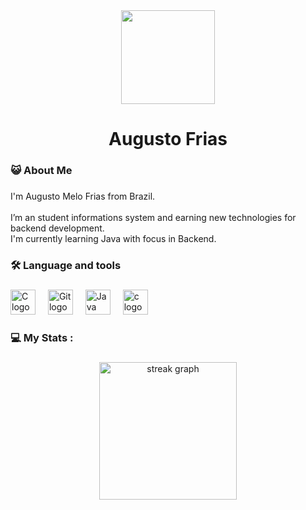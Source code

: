 <div align="center">
  <img height="150" src="https://media0.giphy.com/media/v1.Y2lkPTc5MGI3NjExbXZpaXk4MmNmMnl4bmRtcWMxdWU4dWNrdWk1Nmo3aXc3empmMm1ueiZlcD12MV9pbnRlcm5hbF9naWZfYnlfaWQmY3Q9Zw/1C8bHHJturSx2/giphy.gif"  />
</div>

###

<h1 align="center">Augusto Frias</h1>

###

<h3 align="left">😺 About Me</h3>

###

<p align="left">I'm Augusto Melo Frias from Brazil.<br><br> I’m an student informations system and earning new technologies for backend development. <br> I'm currently learning Java with focus in Backend.</p>

###

<h3 align="left">🛠 Language and tools</h3>

###

<div align="left">
  <img src="https://icongr.am/devicon/c-plain.svg?size=128&color=4340f2"height="40" alt="C logo"  />
  <img width="12" />
  <img src="https://cdn.jsdelivr.net/gh/devicons/devicon@latest/icons/git/git-original.svg"height="40" alt="Git logo"  />
  <img width="12" />
  <img src="https://cdn.jsdelivr.net/gh/devicons/devicon@latest/icons/java/java-original.svg"height="40" alt="Java logo"  />
  <img width="12" />
  <img src="https://cdn.jsdelivr.net/gh/devicons/devicon@latest/icons/intellij/intellij-original.svg"height="40" alt="c logo"  />
  <img width="12" />
  

</div>

###

<h3 align="left">💻 My Stats :</h3>

###

<div align="center">
  <img src="https://streak-stats.demolab.com?user=Augusto288&locale=en&mode=daily&theme=dark&hide_border=false&border_radius=5&order=3" height="220" alt="streak graph"  />
</div>

###

